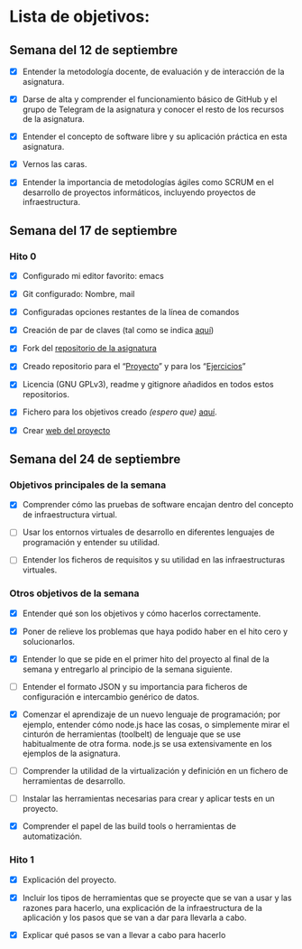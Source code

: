 # Lista de objetivos:

## Semana del 12 de septiembre
- [x] Entender la metodología docente, de evaluación y de interacción
de la asignatura. 

- [x] Darse de alta y comprender el funcionamiento básico de GitHub y el
grupo de Telegram de la asignatura y conocer el resto de los recursos 
de la asignatura.

- [x] Entender el concepto de software libre y su aplicación práctica
en esta asignatura.

- [x] Vernos las caras. 

- [x] Entender la importancia de metodologías ágiles como SCRUM en el desarrollo de proyectos informáticos, incluyendo proyectos de infraestructura.

## Semana del 17 de septiembre

### Hito 0

- [x] Configurado mi editor favorito: emacs 

- [x] Git configurado: Nombre, mail 

- [x] Configuradas opciones restantes de la línea de comandos 

- [x] Creación de par de claves (tal como se indica
  [aquí](https://help.github.com/articles/generating-a-new-ssh-key-and-adding-it-to-the-ssh-agent/))
  
- [x] Fork
  del
  [repositorio de la asignatura](https://github.com/jojelupipa/IV-18-19)
  
- [x] Creado repositorio para el
  “[Proyecto](https://github.com/jojelupipa/Proyecto_IV)” y para los
  “[Ejercicios](https://github.com/jojelupipa/Ejercicios_IV_18_19)”  
  
- [x] Licencia (GNU GPLv3), readme y gitignore añadidos en todos estos
  repositorios.
  
- [x] Fichero para los objetivos creado *(espero
  que)*
  [aquí](https://github.com/JJ/IV-18-19/blob/master/objetivos/jojelupipa.md). 
  
- [x]
  Crear [web del proyecto](https://jojelupipa.github.io/Proyecto_IV/) 
  


## Semana del 24 de septiembre

### Objetivos principales de la semana

- [x] Comprender cómo las pruebas de software encajan dentro del
  concepto de infraestructura virtual.
  
- [ ] Usar los entornos virtuales de desarrollo en diferentes
  lenguajes de programación y entender su utilidad.
  
- [ ] Entender los ficheros de requisitos y su utilidad en las
  infraestructuras virtuales. 

### Otros objetivos de la semana

- [x] Entender qué son los objetivos y cómo hacerlos correctamente.

- [x] Poner de relieve los problemas que haya podido haber en el hito
  cero y solucionarlos. 
  
- [x] Entender lo que se pide en el primer hito del proyecto al final
  de la semana y entregarlo al principio de la semana siguiente. 
  
- [ ] Entender el formato JSON y su importancia para ficheros de
  configuración e intercambio genérico de datos. 
  
- [x] Comenzar el aprendizaje de un nuevo lenguaje de programación;
por ejemplo, entender cómo node.js hace las cosas, o simplemente mirar
el cinturón de herramientas (toolbelt) de  lenguaje que se use
habitualmente de otra forma. node.js se usa extensivamente en los
ejemplos de la asignatura. 

- [ ] Comprender la utilidad de la virtualización y definición en un
  fichero de herramientas de desarrollo.
  
- [ ] Instalar las herramientas necesarias para crear y aplicar tests
  en un proyecto. 
  
- [x] Comprender el papel de las build tools o herramientas de
  automatización. 

### Hito 1

- [x] Explicación del proyecto.

- [x] Incluir los tipos de herramientas que se proyecte que se van a
  usar y las razones para hacerlo, una explicación de la
  infraestructura de la aplicación y los pasos que se van a dar para
  llevarla a cabo.
  
- [x] Explicar qué pasos se van a llevar a cabo para hacerlo
  
